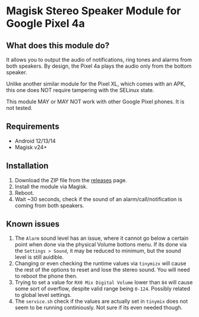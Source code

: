 Magisk Stereo Speaker Module for Google Pixel 4a
====================

## What does this module do?
It allows you to output the audio of notifications, ring tones and alarms from both speakers.
By design, the Pixel 4a plays the audio only from the bottom speaker.

Unlike another similar module for the Pixel XL, which comes with an APK, this one does NOT require tampering with the SELinux state.

This module MAY or MAY NOT work with other Google Pixel phones. It is not tested.

## Requirements
- Android 12/13/14
- Magisk v24+

## Installation
1. Download the ZIP file from the [releases](https://github.com/ku4eto/Magisk_SpeakerMod_Pixel_4a/releases) page.
2. Install the module via Magisk.
3. Reboot.
4. Wait ~30 seconds, check if the sound of an alarm/call/notification is coming from both speakers.

## Known issues
1. The `Alarm` sound level has an issue, where it cannot go below a certain point when done via the physical Volume bottons menu. If its done via the `Settings > Sound`, it may be reduced to minimum, but the sound level is still auidible.
2. Changing or even checking the runtime values via `tinymizx` will cause the rest of the options to reset and lose the stereo sound. You will need to reboot the phone then.
3. Trying to set a value for `RX0 Mix Digital Volume` lower than `84` will cause some sort of overflow, despite valid range being `0-124`. Possibly related to global level settings.
4. The `service.sh` check if the values are actually set in `tinymix` does not seem to be running continiously. Not sure if its even needed though.
